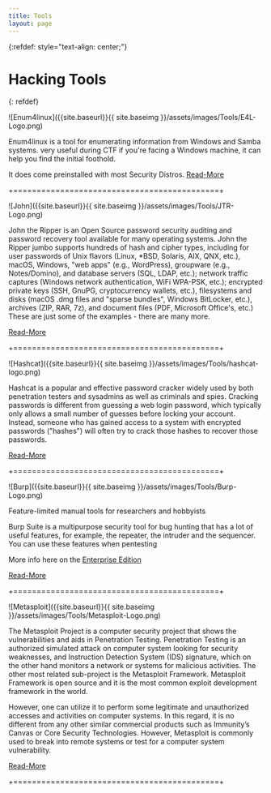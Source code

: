 ```yaml
---
title: Tools
layout: page
---
```


{:refdef: style="text-align: center;"}
<h1>Hacking Tools</h1>
{: refdef}


![Enum4linux]({{site.baseurl}}{{ site.baseimg }}/assets/images/Tools/E4L-Logo.png)

Enum4linux is a tool for enumerating information from Windows and Samba systems.
very useful during CTF if you're facing a Windows machine, it can help you find
the initial foothold.

It does come preinstalled with most Security Distros.
[Read-More](https://labs.portcullis.co.uk/tools/enum4linux/)

+============================================+



![John]({{site.baseurl}}{{ site.baseimg }}/assets/images/Tools/JTR-Logo.png)

John the Ripper is an Open Source password security auditing and password recovery
tool available for many operating systems. John the Ripper jumbo supports hundreds
of hash and cipher types, including for user passwords of Unix flavors (Linux,
*BSD, Solaris, AIX, QNX, etc.), macOS, Windows, "web apps" (e.g., WordPress),
groupware (e.g., Notes/Domino), and database servers (SQL, LDAP, etc.); network
traffic captures (Windows network authentication, WiFi WPA-PSK, etc.); encrypted
private keys (SSH, GnuPG, cryptocurrency wallets, etc.), filesystems and disks
(macOS .dmg files and "sparse bundles", Windows BitLocker, etc.), archives
(ZIP, RAR, 7z), and document files (PDF, Microsoft Office's, etc.)
These are just some of the examples - there are many more.

[Read-More](https://www.openwall.com/john/pro/linux/)

+============================================+

![Hashcat]({{site.baseurl}}{{ site.baseimg }}/assets/images/Tools/hashcat-logo.png)

Hashcat is a popular and effective password cracker widely used by both penetration
testers and sysadmins as well as criminals and spies. Cracking passwords is different
from guessing a web login password, which typically only allows a small number of
guesses before locking your account. Instead, someone who has gained access to a
system with encrypted passwords ("hashes") will often try to crack those hashes
to recover those passwords.

[Read-More](https://github.com/hashcat/hashcat)

+============================================+

![Burp]({{site.baseurl}}{{ site.baseimg }}/assets/images/Tools/Burp-Logo.png)


Feature-limited manual tools for researchers and hobbyists

Burp Suite is a multipurpose security tool for bug hunting that has a lot of useful
features, for example, the repeater, the intruder and the sequencer. You can use
these features when pentesting

More info here on the [Enterprise Edition](https://portswigger.net/burp/enterprise)

[Read-More](https://portswigger.net/burp/communitydownload)

+============================================+

![Metasploit]({{site.baseurl}}{{ site.baseimg }}/assets/images/Tools/Metasploit-Logo.png)

The Metasploit Project is a computer security project that shows the vulnerabilities
and aids in Penetration Testing. Penetration Testing is an authorized simulated attack
on computer system looking for security weaknesses, and Instruction Detection System
(IDS) signature, which on the other hand monitors a network or systems for malicious
activities. The other most related sub-project is the Metasploit Framework. Metasploit
Framework is open source and it is the most common exploit development framework in the world.

However, one can utilize it to perform some legitimate and unauthorized accesses and
activities on computer systems. In this regard, it is no different from any other
similar commercial products such as Immunity’s Canvas or Core Security Technologies.
However, Metasploit is commonly used to break into remote systems or test for a
computer system vulnerability.


[Read-More](https://www.metasploit.com/)

+============================================+
